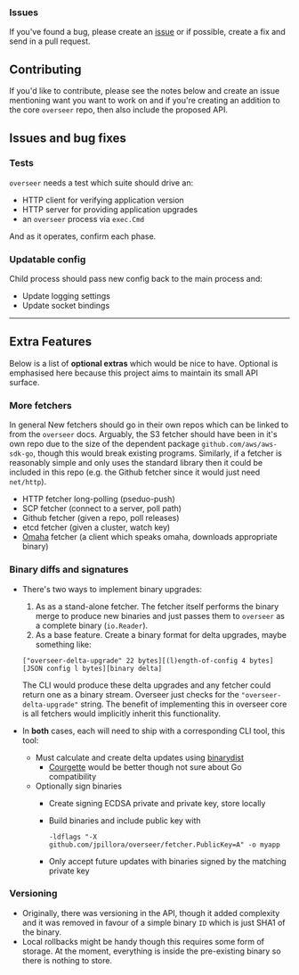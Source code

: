 
### Issues

If you've found a bug, please create an [issue](https://github.com/jpillora/overseer/issues) or if possible, create a fix and send in a pull request.

## Contributing

If you'd like to contribute, please see the notes below and create an issue mentioning want you want to work on and if you're creating an addition to the core `overseer` repo, then also include the proposed API.

## Issues and bug fixes

### Tests

`overseer` needs a test which suite should drive an:

* HTTP client for verifying application version
* HTTP server for providing application upgrades
* an `overseer` process via `exec.Cmd`

And as it operates, confirm each phase.

### Updatable config

Child process should pass new config back to the main process and:
* Update logging settings
* Update socket bindings

---

## Extra Features

Below is a list of **optional extras** which would be nice to have. Optional is emphasised here because this project aims to maintain its small API surface.

### More fetchers

In general New fetchers should go in their own repos which can be linked to from the `overseer` docs. Arguably, the S3 fetcher should have been in it's own repo due to the size of the dependent package `github.com/aws/aws-sdk-go`, though this would break existing programs. Similarly, if a fetcher is reasonably simple and only uses the standard library then it could be included in this repo (e.g. the Github fetcher since it would just need `net/http`).

* HTTP fetcher long-polling (pseduo-push)
* SCP fetcher (connect to a server, poll path)
* Github fetcher (given a repo, poll releases)
* etcd fetcher (given a cluster, watch key)
* [Omaha](https://coreos.com/docs/coreupdate/custom-apps/coreupdate-protocol/) fetcher (a client which speaks omaha, downloads appropriate binary)

### Binary diffs and signatures

* There's two ways to implement binary upgrades:
  1. As as a stand-alone fetcher. The fetcher itself performs the binary merge to produce new binaries and just passes them to `overseer` as a complete binary (`io.Reader`).
  1. As a base feature. Create a binary format for delta upgrades, maybe something like:

    ```
    ["overseer-delta-upgrade" 22 bytes][(l)ength-of-config 4 bytes][JSON config l bytes][binary delta]
    ```

    The CLI would produce these delta upgrades and any fetcher could return one as a binary stream. Overseer just checks for the `"overseer-delta-upgrade"` string. The benefit of implementing this in overseer core is all fetchers would implicitly inherit this functionality.
* In **both** cases, each will need to ship with a corresponding CLI tool, this tool:
  * Must calculate and create delta updates using [binarydist](https://github.com/kr/binarydist)
    * [Courgette](http://dev.chromium.org/developers/design-documents/software-updates-courgette) would be better though not sure about Go compatibility
  * Optionally sign binaries
      * Create signing ECDSA private and private key, store locally
      * Build binaries and include public key with

        ```
        -ldflags "-X github.com/jpillora/overseer/fetcher.PublicKey=A" -o myapp
        ```
      * Only accept future updates with binaries signed by the matching private key

### Versioning

* Originally, there was versioning in the API, though it added complexity and it was removed in favour of a simple binary `ID` which is just SHA1 of the binary.
* Local rollbacks might be handy though this requires some form of storage. At the moment, everything is inside the pre-existing binary so there is nothing to store.
